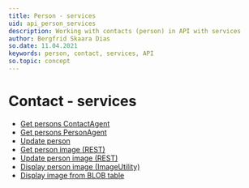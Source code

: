 ```yaml
---
title: Person - services
uid: api_person_services
description: Working with contacts (person) in API with services
author: Bergfrid Skaara Dias
so.date: 11.04.2021
keywords: person, contact, services, API
so.topic: concept
---
```


# Contact - services

* [Get persons ContactAgent][1]
* [Get persons PersonAgent][2]
* [Update person][3]
* [Get person image (REST)][4]
* [Update person image (REST)][5]
* [Display person image (ImageUtility)][6]
* [Display image from BLOB table][7]

<!-- Referenced links -->
[1]: get-persons-contactagent.md
[2]: get-persons-personagent.md
[3]: update-person-services.md
[4]: get-person-image-rest.md
[5]: update-person-image-rest.md
[6]: display-person-image-ws.md
[7]: display-image-from-blob-table-services.md
